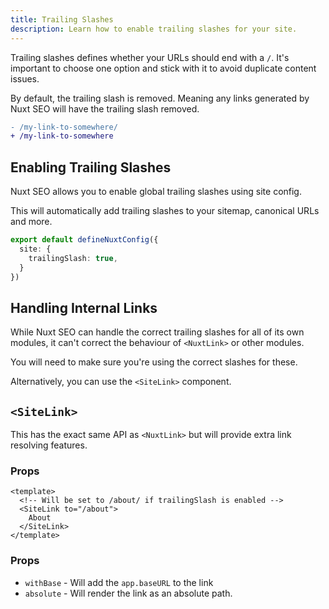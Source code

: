 ```yaml
---
title: Trailing Slashes
description: Learn how to enable trailing slashes for your site.
---
```


Trailing slashes defines whether your URLs should end with a `/`. It's important to choose
one option and stick with it to avoid duplicate content issues.

By default, the trailing slash is removed. Meaning any links generated by Nuxt SEO will have the trailing slash removed.

```diff
- /my-link-to-somewhere/
+ /my-link-to-somewhere
```

## Enabling Trailing Slashes

Nuxt SEO allows you to enable global trailing slashes using site config.

This will automatically add trailing slashes to your sitemap, canonical URLs and more.

```ts [nuxt.config.ts]
export default defineNuxtConfig({
  site: {
    trailingSlash: true,
  }
})
```

## Handling Internal Links

While Nuxt SEO can handle the correct trailing slashes for all of its own modules, it can't correct the behaviour of
`<NuxtLink>` or other modules.

You will need to make sure you're using the correct slashes for these.

Alternatively, you can use the `<SiteLink>` component.

## `<SiteLink>`

This has the exact same API as `<NuxtLink>` but will provide extra link resolving features.

### Props

```vue
<template>
  <!-- Will be set to /about/ if trailingSlash is enabled -->
  <SiteLink to="/about">
    About
  </SiteLink>
</template>
```

### Props

- `withBase` - Will add the `app.baseURL` to the link
- `absolute` - Will render the link as an absolute path.
